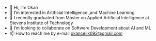 - 👋 Hi, I’m Okan
- 👀 I’m interested in Artificial Intelligence ,and  Machine Learning
- 🌱 I recently graduated from Master on Applied Artificial Intelligence at Stevens Institute of Technology
- 💞️ I’m looking to collaborate on Software Development about AI and ML 
- 📫 How to reach me by e-mail okancelik093@gmail.com

<!---
okisna93/okisna93 is a ✨ special ✨ repository because its `README.md` (this file) appears on your GitHub profile.
You can click the Preview link to take a look at your changes.
--->
